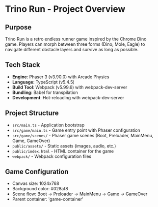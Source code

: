 # Trino Run - Project Overview

## Purpose
Trino Run is a retro endless runner game inspired by the Chrome Dino game. Players can morph between three forms (Dino, Mole, Eagle) to navigate different obstacle layers and survive as long as possible.

## Tech Stack
- **Engine**: Phaser 3 (v3.90.0) with Arcade Physics
- **Language**: TypeScript (v5.4.5)
- **Build Tool**: Webpack (v5.99.6) with webpack-dev-server
- **Bundling**: Babel for transpilation
- **Development**: Hot-reloading with webpack-dev-server

## Project Structure
- `src/main.ts` - Application bootstrap
- `src/game/main.ts` - Game entry point with Phaser configuration
- `src/game/scenes/` - Phaser game scenes (Boot, Preloader, MainMenu, Game, GameOver)
- `public/assets/` - Static assets (images, audio, etc.)
- `public/index.html` - HTML container for the game
- `webpack/` - Webpack configuration files

## Game Configuration
- Canvas size: 1024x768
- Background color: #028af8
- Scene flow: Boot → Preloader → MainMenu → Game → GameOver
- Parent container: 'game-container'
